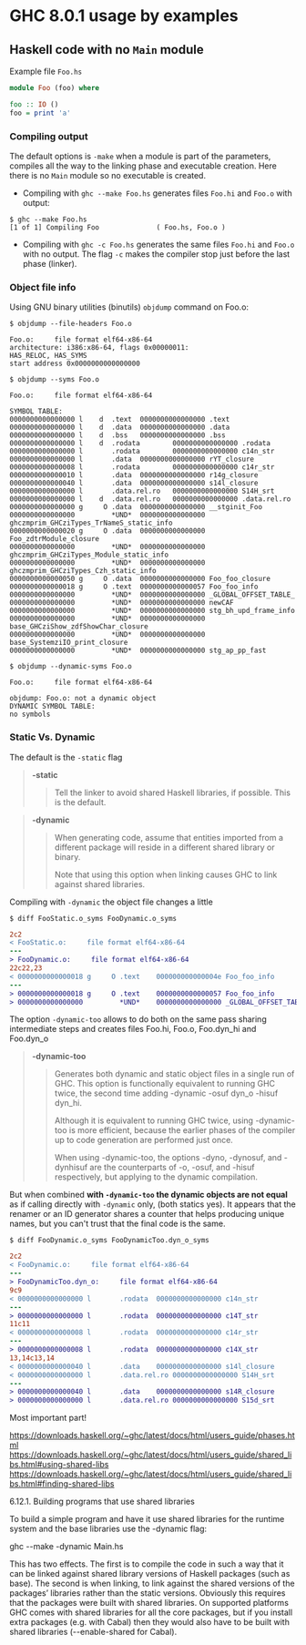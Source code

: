 # GHC 8.0.1 usage by examples

## Haskell code with no `Main` module

Example file `Foo.hs`
```haskell
module Foo (foo) where

foo :: IO ()
foo = print 'a'
```
### Compiling output

The default options is `-make` when a module is part of the parameters,
compiles all the way to the linking phase and executable creation.
Here there is no `Main` module so no executable is created.
- Compiling with `ghc --make Foo.hs` generates files `Foo.hi` and `Foo.o`
with output:
```shellsession
$ ghc --make Foo.hs
[1 of 1] Compiling Foo              ( Foo.hs, Foo.o )
```
- Compiling with `ghc -c Foo.hs` generates the same files `Foo.hi` and
`Foo.o` with no output.
The flag `-c` makes the compiler stop just before the last phase (linker).

### Object file info
Using GNU binary utilities (binutils) `objdump` command on Foo.o:
```shellsession
$ objdump --file-headers Foo.o
```
```assembly
Foo.o:     file format elf64-x86-64
architecture: i386:x86-64, flags 0x00000011:
HAS_RELOC, HAS_SYMS
start address 0x0000000000000000
```
```shellsession
$ objdump --syms Foo.o
```
```assembly
Foo.o:     file format elf64-x86-64

SYMBOL TABLE:
0000000000000000 l    d  .text  0000000000000000 .text
0000000000000000 l    d  .data  0000000000000000 .data
0000000000000000 l    d  .bss   0000000000000000 .bss
0000000000000000 l    d  .rodata        0000000000000000 .rodata
0000000000000000 l       .rodata        0000000000000000 c14n_str
0000000000000000 l       .data  0000000000000000 rYT_closure
0000000000000008 l       .rodata        0000000000000000 c14r_str
0000000000000010 l       .data  0000000000000000 r14g_closure
0000000000000040 l       .data  0000000000000000 s14l_closure
0000000000000000 l       .data.rel.ro   0000000000000000 S14H_srt
0000000000000000 l    d  .data.rel.ro   0000000000000000 .data.rel.ro
0000000000000000 g     O .data  0000000000000000 __stginit_Foo
0000000000000000         *UND*  0000000000000000 ghczmprim_GHCziTypes_TrNameS_static_info
0000000000000020 g     O .data  0000000000000000 Foo_zdtrModule_closure
0000000000000000         *UND*  0000000000000000 ghczmprim_GHCziTypes_Module_static_info
0000000000000000         *UND*  0000000000000000 ghczmprim_GHCziTypes_Czh_static_info
0000000000000050 g     O .data  0000000000000000 Foo_foo_closure
0000000000000018 g     O .text  0000000000000057 Foo_foo_info
0000000000000000         *UND*  0000000000000000 _GLOBAL_OFFSET_TABLE_
0000000000000000         *UND*  0000000000000000 newCAF
0000000000000000         *UND*  0000000000000000 stg_bh_upd_frame_info
0000000000000000         *UND*  0000000000000000 base_GHCziShow_zdfShowChar_closure
0000000000000000         *UND*  0000000000000000 base_SystemziIO_print_closure
0000000000000000         *UND*  0000000000000000 stg_ap_pp_fast
```
```shellsession
$ objdump --dynamic-syms Foo.o
```
```assembly
Foo.o:     file format elf64-x86-64

objdump: Foo.o: not a dynamic object
DYNAMIC SYMBOL TABLE:
no symbols
```

### Static Vs. Dynamic

The default is the `-static` flag

> **-static**
> 
>> Tell the linker to avoid shared Haskell libraries, if possible. This is
>> the default.


> **-dynamic**
> 
>> When generating code, assume that entities imported from a different package 
>> will reside in a different shared library or binary.
>>
>> Note that using this option when linking causes GHC to link against shared
>> libraries.

Compiling with `-dynamic` the object file changes a little

```shellsession
$ diff FooStatic.o_syms FooDynamic.o_syms
```
```diff
2c2
< FooStatic.o:     file format elf64-x86-64
---
> FooDynamic.o:     file format elf64-x86-64
22c22,23
< 0000000000000018 g     O .text	000000000000004e Foo_foo_info
---
> 0000000000000018 g     O .text	0000000000000057 Foo_foo_info
> 0000000000000000         *UND*	0000000000000000 _GLOBAL_OFFSET_TABLE_
```

The option `-dynamic-too` allows to do both on the same pass sharing intermediate
steps and creates files Foo.hi, Foo.o, Foo.dyn_hi and Foo.dyn_o


> **-dynamic-too**
>
>> Generates both dynamic and static object files in a single run of GHC. This 
>> option is functionally equivalent to running GHC twice, the second time adding
>> -dynamic -osuf dyn_o -hisuf dyn_hi.
>>
>> Although it is equivalent to running GHC twice, using -dynamic-too is more 
>> efficient, because the earlier phases of the compiler up to code generation are
>> performed just once.
>>
>> When using -dynamic-too, the options -dyno, -dynosuf, and -dynhisuf are the 
>> counterparts of -o, -osuf, and -hisuf respectively, but applying to the dynamic
>> compilation.


But when combined **with `-dynamic-too` the dynamic objects are not equal** as if calling
directly with `-dynamic` only, (both statics yes). It appears that the renamer or an ID
generator shares a counter that helps producing unique names, but you can't trust that
the final code is the same.

```shellsession
$ diff FooDynamic.o_syms FooDynamicToo.dyn_o_syms
```
```diff
2c2
< FooDynamic.o:     file format elf64-x86-64
---
> FooDynamicToo.dyn_o:     file format elf64-x86-64
9c9
< 0000000000000000 l       .rodata	0000000000000000 c14n_str
---
> 0000000000000000 l       .rodata	0000000000000000 c14T_str
11c11
< 0000000000000008 l       .rodata	0000000000000000 c14r_str
---
> 0000000000000008 l       .rodata	0000000000000000 c14X_str
13,14c13,14
< 0000000000000040 l       .data	0000000000000000 s14l_closure
< 0000000000000000 l       .data.rel.ro	0000000000000000 S14H_srt
---
> 0000000000000040 l       .data	0000000000000000 s14R_closure
> 0000000000000000 l       .data.rel.ro	0000000000000000 S15d_srt
```





Most important part!

https://downloads.haskell.org/~ghc/latest/docs/html/users_guide/phases.html
https://downloads.haskell.org/~ghc/latest/docs/html/users_guide/shared_libs.html#using-shared-libs
https://downloads.haskell.org/~ghc/latest/docs/html/users_guide/shared_libs.html#finding-shared-libs

6.12.1. Building programs that use shared libraries

To build a simple program and have it use shared libraries for the runtime system and the base libraries use the -dynamic flag:

ghc --make -dynamic Main.hs

This has two effects. The first is to compile the code in such a way that it can be linked against shared library versions of Haskell packages (such as base). The second is when linking, to link against the shared versions of the packages’ libraries rather than the static versions. Obviously this requires that the packages were built with shared libraries. On supported platforms GHC comes with shared libraries for all the core packages, but if you install extra packages (e.g. with Cabal) then they would also have to be built with shared libraries (--enable-shared for Cabal).
